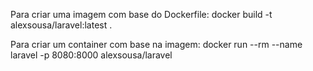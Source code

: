 Para criar uma imagem com base do Dockerfile:
    docker build -t alexsousa/laravel:latest .

Para criar um container com base na imagem:
    docker run --rm --name laravel -p 8080:8000 alexsousa/laravel